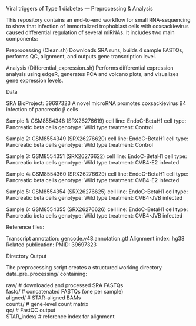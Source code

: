 Viral triggers of Type 1 diabetes — Preprocessing & Analysis

This repository contains an end-to-end workflow for small RNA-sequencing to show that infection of immortalized trophoblast cells with coxsackievirus caused differential regulation of several miRNAs.
It includes two main components:

Preprocessing (Clean.sh)
Downloads SRA runs, builds 4 sample FASTQs, performs QC, alignment, and outputs gene transcription level.

Analysis (Differential_expression.sh)
Performs differential expression analysis using edgeR, generates PCA and volcano plots, and visualizes gene expression levels.

Data

SRA BioProject: 39697323
A novel microRNA promotes coxsackievirus B4 infection of pancreatic β cells

Sample 1: GSM8554348 (SRX26276619)
cell line: EndoC-BetaH1
cell type: Pancreatic beta cells
genotype: Wild type
treatment: Control

Sample 2: GSM8554349 (SRX26276620)
cell line: EndoC-BetaH1
cell type: Pancreatic beta cells
genotype: Wild type
treatment: Control

Sample 3: GSM8554351 (SRX26276622)
cell line: EndoC-BetaH1
cell type: Pancreatic beta cells
genotype: Wild type
treatment: CVB4-E2 infected

Sample 4: GSM8554360 (SRX26276629)
cell line: EndoC-BetaH1
cell type: Pancreatic beta cells
genotype: Wild type
treatment: CVB4-E2 infected

Sample 5: GSM8554354 (SRX26276625)
cell line: EndoC-BetaH1
cell type: Pancreatic beta cells
genotype: Wild type
treatment: CVB4-JVB infected

Sample 6: GSM8554355 (SRX26276626)
cell line: EndoC-BetaH1
cell type: Pancreatic beta cells
genotype: Wild type
treatment: CVB4-JVB infected

Reference files:

Transcript annotation: gencode.v48.annotation.gtf
Alignment index: hg38
Related publication:
PMID: 39697323

Directory Output

The preprocessing script creates a structured working directory data_pre_processing/ containing:

raw/      # downloaded and processed SRA FASTQs  
fastq/    # concatenated FASTQs (one per sample)  
aligned/  # STAR-aligned BAMs  
counts/   # gene-level count matrix  
qc/       # FastQC output  
STAR_index/  # reference index for alignment  

